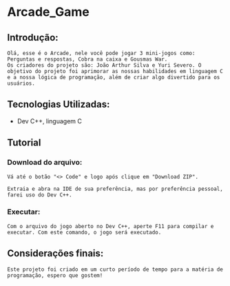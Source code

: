 # Arcade_Game

## Introdução:

    Olá, esse é o Arcade, nele você pode jogar 3 mini-jogos como: Perguntas e respostas, Cobra na caixa e Gousmas War.
    Os criadores do projeto são: João Arthur Silva e Yuri Severo. O objetivo do projeto foi aprimorar as nossas habilidades em linguagem C e a nossa lógica de programação, além de criar algo divertido para os usuários.
  

## Tecnologias Utilizadas:
- Dev C++, linguagem C

## Tutorial

### Download do arquivo:
    
    Vá até o botão "<> Code" e logo após clique em "Download ZIP".
    
    Extraia e abra na IDE de sua preferência, mas por preferência pessoal, farei uso do Dev C++.

### Executar:

    Com o arquivo do jogo aberto no Dev C++, aperte F11 para compilar e executar. Com este comando, o jogo será executado.


## Considerações finais:
    
    Este projeto foi criado em um curto período de tempo para a matéria de programação, espero que gostem!
